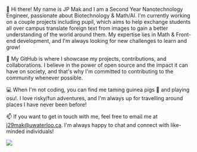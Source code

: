 👋 Hi there! My name is JP Mak and I am a Second Year Nanotechnology Engineer, passionate about Biotechnology & Math/AI. I'm currently working on a couple projects including pupil, which aims to help exchange students all over campus translate foreign text from images to gain a better understanding of the world around them. My expertise lies in Math & Front-end development, and I'm always looking for new challenges to learn and grow!

🌟 My GitHub is where I showcase my projects, contributions, and collaborations. I believe in the power of open source and the impact it can have on society, and that's why I'm committed to contributing to the community whenever possible. 

💻 When I'm not coding, you can find me taming guinea pigs 🐹 and playing osu!. I love risky/fun adventures, and I'm always up for travelling around places I have never been before!

📫 If you want to get in touch with me, feel free to email me at j29mak@uwaterloo.ca. I'm always happy to chat and connect with like-minded individuals!

![](https://komarev.com/ghpvc/?username=JPCodes44)

<!---
JPCodes44/JPCodes44 is a ✨ special ✨ repository because its `README.md` (this file) appears on your GitHub profile.
You can click the Preview link to take a look at your changes.
--->
